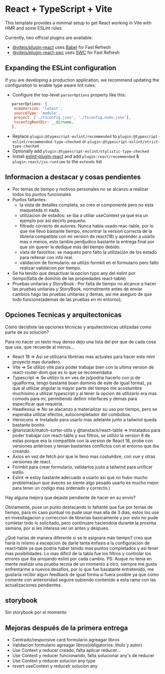 # React + TypeScript + Vite

This template provides a minimal setup to get React working in Vite with HMR and some ESLint rules.

Currently, two official plugins are available:

- [@vitejs/plugin-react](https://github.com/vitejs/vite-plugin-react/blob/main/packages/plugin-react/README.md) uses [Babel](https://babeljs.io/) for Fast Refresh
- [@vitejs/plugin-react-swc](https://github.com/vitejs/vite-plugin-react-swc) uses [SWC](https://swc.rs/) for Fast Refresh

## Expanding the ESLint configuration

If you are developing a production application, we recommend updating the configuration to enable type aware lint rules:

- Configure the top-level `parserOptions` property like this:

```js
   parserOptions: {
    ecmaVersion: 'latest',
    sourceType: 'module',
    project: ['./tsconfig.json', './tsconfig.node.json'],
    tsconfigRootDir: __dirname,
   },
```

- Replace `plugin:@typescript-eslint/recommended` to `plugin:@typescript-eslint/recommended-type-checked` or `plugin:@typescript-eslint/strict-type-checked`
- Optionally add `plugin:@typescript-eslint/stylistic-type-checked`
- Install [eslint-plugin-react](https://github.com/jsx-eslint/eslint-plugin-react) and add `plugin:react/recommended` & `plugin:react/jsx-runtime` to the `extends` list

## Informacion a destacar y cosas pendientes

- Por temas de tiempo y motivos personales no se alcanzo a realizar todos los puntos funcionales
- Puntos faltantes:
  - la vista de detalles completa, se creo el componente pero no esta maquetada ni nada.
  - utilizacion de estados: se iba a utiliar useContext ya que era un ejemplo por asi decirlo pequeño.
  - filtrado correcto de autores: Nunca habia usado reac-table, por lo que me llevo bastante tiempo,
    encontrar la version correcta de la libreria compatible con mi version de react(18)
    y aprender a usarlo mas o menos, esto tambie perdjudico bastante la entrega final por
    que sin querer le dedique mas del tiempo debido.
  - vista de favoritos: se maqueto pero falto la utilización de los estado para rellenar con info real.
  - validacion de formulario: se utilizo formkit en el formulario pero falto realizar validacion por tiempo.
- Se ha tenido que desactivar la opcion typo any del eslint por tiempo(falta de dominio de las propiedades react-table)
- Pruebas unitarias y StoryBook : Por falta de tiempo no alcance a hacer las pruebas unitarias y StoryBook, normalmente
  antes de enviar cambios hago las pruebas unitarias y demas, asi me aseguro de que todo funcione(ademas de las pruebas en mi entorno);

## Opciones Tecnicas y arquitectonicas

Cómo decidiste las opciones técnicas y arquitectónicas utilizadas como parte de su solución?

Para no hacer un texto muy denso dejo una lista del por que de cada cosa que use, que recuerde al menos...
- React 18 => Asi se utilizaria librerias mas actuales para hacer este mini proyecto mas duradero.
- Vite => Se utilizo vite para poder trabajar bien con la ultima version de react-router-dom que es lo que se recomendaba
- Typescript => Se utilizo ts en ves de js(podria hacerlo con js de igualforma, tengo bastante buen dominio de este de igual forma),
  ya que al utilizar angular la mayor parte del tiempo me acostumbre muchisimo a utilizar typescript y al tener la opcion de
  utilizarlo era mas comodo para mi, permitiendo definir interfaces y demas para especificar que requeria.
- Headlessui => No se alacanzo a materializar su uso por tiempo, pero se esperaba utilizar efectos, autocompletador
  del combobox.
- Heroicons => Instalado para usarlo mas adelante junto a tailwind queda bastante bonito.
- @tanstack/match-sorter-utils y @tanstack/react-table => Instalados para poder trabajar con react-table y sus filtros,
  se utilizo la version 8 de estas porque era la compatible con la version de React 18, probe con versiones anterioes y
  tenian bastantes conflictos con el entorno que iba creando.
- Axios en vez de fetch por que le llevo mas costumbre, con vue y otras versiones de react.
- Formkit para crear formulario, validarlos justo a tailwind para unificar estilo.
- Eslint => estoy bastante adecuado a usarlo asi que no hubo mucho problema(aun que aveces se siente algo pesado usarlo
es mucho mejor para tener un codigo mas ordenado y correcto.)

Hay alguna mejora que dejaste pendiente de hacer en su envío?

Obviamente, puse un punto destacando lo faltante que fue por temas de tiempo,
para mi caso puntual no pude usar mas alla de 3 dias, estos los use en invesitagacion y correccion de librerias
basicamente y por esto no pude comletar todo lo solicitado, pero continuare haciendola durante la proxima semana, 
por si les interesa ver un antes y despues.

¿Qué harías de manera diferente si se le asignara más tiempo?
creo que haria lo mismo a excepcion de darle tanta enfasis a la configuracion de react-table ya que podria haber tenido 
mas puntos completados y asi tener mas posibilidades. Lo mas dificil de la tabla fue los filtros y controlar los errores
que iba arrojando eslint por cada cambio. 
PS: Auque no tenia en mente realizar una prueba tecnia de un momento a otro, siempre me gusta enfrentarme a nuevos
desafios, por lo que fue basatante entretenido, me gustaria recibir algun feedback de igual forma si fuera posible ya que
como comente con anterioridad seguire subiendo contenido a esta rama con las actualizaciones pendientes.

## storybook

Sin storybook por el momento

## Mejoras después de la primera entrega
- Centrado/responsive card formulario agreagar libros
- Validacion formulario agreagar libros(obligatorios: titulo y autor)
- Use Context y reducer creado, falta aplicar reducer...
- Use Context y reducer funcionando, falta solucionar any's de reducer
- Use Context y reducer solucion any type
- revert useContext y reducelr solucion any
